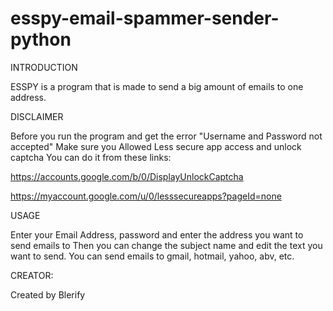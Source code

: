 # esspy-email-spammer-sender-python
INTRODUCTION

ESSPY is a program that is made to send a big amount of emails to one address.

DISCLAIMER

Before you run the program and get the error "Username and Password not accepted"
Make sure you Allowed Less secure app access and unlock captcha
You can do it from these links:

https://accounts.google.com/b/0/DisplayUnlockCaptcha

https://myaccount.google.com/u/0/lesssecureapps?pageId=none

USAGE

Enter your Email Address, password and enter the address you want to send emails to
Then you can change the subject name and edit the text you want to send.
You can send emails to gmail, hotmail, yahoo, abv, etc.

CREATOR:

Created by Blerify
